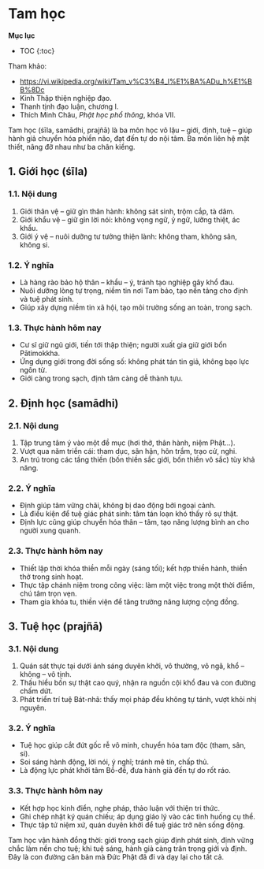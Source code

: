 # Tam học

**Mục lục**

- TOC
{:toc}

Tham khảo:

- <https://vi.wikipedia.org/wiki/Tam_v%C3%B4_l%E1%BA%ADu_h%E1%BB%8Dc>
- Kinh Thập thiện nghiệp đạo.
- Thanh tịnh đạo luận, chương I.
- Thích Minh Châu, *Phật học phổ thông*, khóa VII.

Tam học (śīla, samādhi, prajñā) là ba môn học vô lậu – giới, định, tuệ – giúp hành giả chuyển hóa phiền não, đạt đến tự do nội tâm. Ba môn liên hệ mật thiết, nâng đỡ nhau như ba chân kiềng.

## 1. Giới học (śīla)

### 1.1. Nội dung

1. Giới thân vệ – giữ gìn thân hành: không sát sinh, trộm cắp, tà dâm.
2. Giới khẩu vệ – giữ gìn lời nói: không vọng ngữ, ỷ ngữ, lưỡng thiệt, ác khẩu.
3. Giới ý vệ – nuôi dưỡng tư tưởng thiện lành: không tham, không sân, không si.

### 1.2. Ý nghĩa

- Là hàng rào bảo hộ thân – khẩu – ý, tránh tạo nghiệp gây khổ đau.
- Nuôi dưỡng lòng tự trọng, niềm tin nơi Tam bảo, tạo nền tảng cho định và tuệ phát sinh.
- Giúp xây dựng niềm tin xã hội, tạo môi trường sống an toàn, trong sạch.

### 1.3. Thực hành hôm nay

- Cư sĩ giữ ngũ giới, tiến tới thập thiện; người xuất gia giữ giới bổn Pātimokkha.
- Ứng dụng giới trong đời sống số: không phát tán tin giả, không bạo lực ngôn từ.
- Giới càng trong sạch, định tâm càng dễ thành tựu.

## 2. Định học (samādhi)

### 2.1. Nội dung

1. Tập trung tâm ý vào một đề mục (hơi thở, thân hành, niệm Phật…).
2. Vượt qua năm triền cái: tham dục, sân hận, hôn trầm, trạo cử, nghi.
3. An trú trong các tầng thiền (bốn thiền sắc giới, bốn thiền vô sắc) tùy khả năng.

### 2.2. Ý nghĩa

- Định giúp tâm vững chãi, không bị dao động bởi ngoại cảnh.
- Là điều kiện để tuệ giác phát sinh: tâm tán loạn khó thấy rõ sự thật.
- Định lực cũng giúp chuyển hóa thân – tâm, tạo năng lượng bình an cho người xung quanh.

### 2.3. Thực hành hôm nay

- Thiết lập thời khóa thiền mỗi ngày (sáng tối); kết hợp thiền hành, thiền thở trong sinh hoạt.
- Thực tập chánh niệm trong công việc: làm một việc trong một thời điểm, chú tâm trọn vẹn.
- Tham gia khóa tu, thiền viện để tăng trưởng năng lượng cộng đồng.

## 3. Tuệ học (prajñā)

### 3.1. Nội dung

1. Quán sát thực tại dưới ánh sáng duyên khởi, vô thường, vô ngã, khổ – không – vô tịnh.
2. Thấu hiểu bốn sự thật cao quý, nhận ra nguồn cội khổ đau và con đường chấm dứt.
3. Phát triển trí tuệ Bát-nhã: thấy mọi pháp đều không tự tánh, vượt khỏi nhị nguyên.

### 3.2. Ý nghĩa

- Tuệ học giúp cắt đứt gốc rễ vô minh, chuyển hóa tam độc (tham, sân, si).
- Soi sáng hành động, lời nói, ý nghĩ; tránh mê tín, chấp thủ.
- Là động lực phát khởi tâm Bồ-đề, đưa hành giả đến tự do rốt ráo.

### 3.3. Thực hành hôm nay

- Kết hợp học kinh điển, nghe pháp, thảo luận với thiện tri thức.
- Ghi chép nhật ký quán chiếu; áp dụng giáo lý vào các tình huống cụ thể.
- Thực tập tứ niệm xứ, quán duyên khởi để tuệ giác trở nên sống động.

Tam học vận hành đồng thời: giới trong sạch giúp định phát sinh, định vững chắc làm nền cho tuệ; khi tuệ sáng, hành giả càng trân trọng giới và định. Đây là con đường căn bản mà Đức Phật đã đi và dạy lại cho tất cả.
